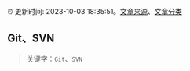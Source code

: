 :alarm_clock: 更新时间: 2023-10-03 18:35:51。[文章来源](/README.md)、[文章分类](/TAGS.md)

## Git、SVN


> 关键字：`Git`、`SVN`



